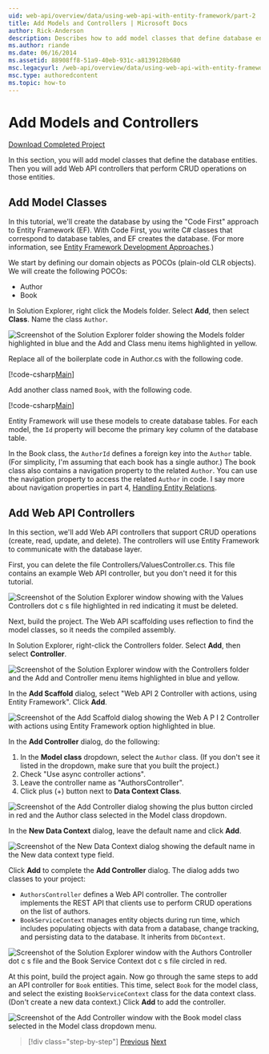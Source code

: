 ```yaml
---
uid: web-api/overview/data/using-web-api-with-entity-framework/part-2
title: Add Models and Controllers | Microsoft Docs
author: Rick-Anderson
description: Describes how to add model classes that define database entries and how to add Web API controllers that perform CRUD operations.
ms.author: riande
ms.date: 06/16/2014
ms.assetid: 88908ff8-51a9-40eb-931c-a8139128b680
msc.legacyurl: /web-api/overview/data/using-web-api-with-entity-framework/part-2
msc.type: authoredcontent
ms.topic: how-to
---
```

# Add Models and Controllers

[Download Completed Project](https://github.com/MikeWasson/BookService)

In this section, you will add model classes that define the database entities. Then you will add Web API controllers that perform CRUD operations on those entities.

## Add Model Classes

In this tutorial, we'll create the database by using the "Code First" approach to Entity Framework (EF). With Code First, you write C# classes that correspond to database tables, and EF creates the database. (For more information, see [Entity Framework Development Approaches](https://msdn.microsoft.com/library/ms178359%28v=vs.110%29.aspx#dbfmfcf).)

We start by defining our domain objects as POCOs (plain-old CLR objects). We will create the following POCOs:

- Author
- Book

In Solution Explorer, right click the Models folder. Select **Add**, then select **Class**. Name the class `Author`.

![Screenshot of the Solution Explorer folder showing the Models folder highlighted in blue and the Add and Class menu items highlighted in yellow.](part-2/_static/image1.png)

Replace all of the boilerplate code in Author.cs with the following code.

[!code-csharp[Main](part-2/samples/sample1.cs)]

Add another class named `Book`, with the following code.

[!code-csharp[Main](part-2/samples/sample2.cs)]

Entity Framework will use these models to create database tables. For each model, the `Id` property will become the primary key column of the database table.

In the Book class, the `AuthorId` defines a foreign key into the `Author` table. (For simplicity, I'm assuming that each book has a single author.) The book class also contains a navigation property to the related `Author`. You can use the navigation property to access the related `Author` in code. I say more about navigation properties in part 4, [Handling Entity Relations](part-4.md).

## Add Web API Controllers

In this section, we'll add Web API controllers that support CRUD operations (create, read, update, and delete). The controllers will use Entity Framework to communicate with the database layer.

First, you can delete the file Controllers/ValuesController.cs. This file contains an example Web API controller, but you don't need it for this tutorial.

![Screenshot of the Solution Explorer window showing with the Values Controllers dot c s file highlighted in red indicating it must be deleted.](part-2/_static/image2.png)

Next, build the project. The Web API scaffolding uses reflection to find the model classes, so it needs the compiled assembly.

In Solution Explorer, right-click the Controllers folder. Select **Add**, then select **Controller**.

![Screenshot of the Solution Explorer window with the Controllers folder and the Add and Controller menu items highlighted in blue and yellow.](part-2/_static/image3.png)

In the **Add Scaffold** dialog, select "Web API 2 Controller with actions, using Entity Framework". Click **Add**.

![Screenshot of the Add Scaffold dialog showing the Web A P I 2 Controller with actions using Entity Framework option highlighted in blue.](part-2/_static/image4.png)

In the **Add Controller** dialog, do the following:

1. In the **Model class** dropdown, select the `Author` class. (If you don't see it listed in the dropdown, make sure that you built the project.)
2. Check "Use async controller actions".
3. Leave the controller name as &quot;AuthorsController&quot;.
4. Click plus (+) button next to **Data Context Class**.

![Screenshot of the Add Controller dialog showing the plus button circled in red and the Author class selected in the Model class dropdown.](part-2/_static/image5.png)

In the **New Data Context** dialog, leave the default name and click **Add**.

![Screenshot of the New Data Context dialog showing the default name in the New data context type field.](part-2/_static/image6.png)

Click **Add** to complete the **Add Controller** dialog. The dialog adds two classes to your project:

- `AuthorsController` defines a Web API controller. The controller implements the REST API that clients use to perform CRUD operations on the list of authors.
- `BookServiceContext` manages entity objects during run time, which includes populating objects with data from a database, change tracking, and persisting data to the database. It inherits from `DbContext`.

![Screenshot of the Solution Explorer window with the Authors Controller dot c s file and the Book Service Context dot c s file circled in red.](part-2/_static/image7.png)

At this point, build the project again. Now go through the same steps to add an API controller for `Book` entities. This time, select `Book` for the model class, and select the existing `BookServiceContext` class for the data context class. (Don't create a new data context.) Click **Add** to add the controller.

![Screenshot of the Add Controller window with the Book model class selected in the Model class dropdown menu.](part-2/_static/image8.png)

> [!div class="step-by-step"]
> [Previous](part-1.md)
> [Next](part-3.md)
